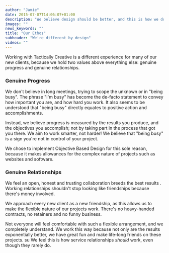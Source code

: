 ```yaml
---
author: "Jamie"
date: 2015-07-07T14:06:07+01:00
description: "We believe design should be better, and this is how we do it."
images: ""
news_keywords: ""
title: "Our Ethos"
subheader: "We're different by design"
videos: ""
---
```


Working with Tactically Creative is a different experience for many of our new clients, because we hold two values above everything else: genuine progress and genuine relationships.

### Genuine Progress

We don't believe in long meetings, trying to scope the unknown or in "being busy". The phrase "I'm busy" has become the de-facto statement to convey how important you are, and how hard you work. It also seems to be understood that "being busy" directly equates to positive action and accomplishments.

Instead, we believe progress is measured by the results you produce, and the objectives you accomplish; not by taking part in the process that got you there. We aim to work smarter, not harder! We believe that "being busy" is a sign you're not in control of your project.

We chose to implement Objective Based Design for this sole reason, because it makes allowances for the complex nature of projects such as websites and software.

### Genuine Relationships

We feel an open, honest and trusting collaboration breeds the best results . Working relationships shouldn't stop looking like friendships because there's money involved.

We approach every new client as a new friendship, as this allows us to make the flexible nature of our projects work. There's no heavy-handed contracts, no retainers and no funny business. 

Not everyone will feel comfortable with such a flexible arrangement, and we completely understand. We work this way because not only are the results exponentially better, we have great fun and make life-long friends on these projects. 
su
We feel this is how service relationships *should* work, even though they rarely do.
